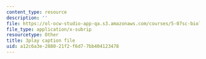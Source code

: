 ```yaml
---
content_type: resource
description: ''
file: https://ol-ocw-studio-app-qa.s3.amazonaws.com/courses/5-07sc-biological-chemistry-i-fall-2013/a12c6a3e288021f2f6d77bb404123478_ZS5vxMILXPg.srt
file_type: application/x-subrip
resourcetype: Other
title: 3play caption file
uid: a12c6a3e-2880-21f2-f6d7-7bb404123478
---
```

